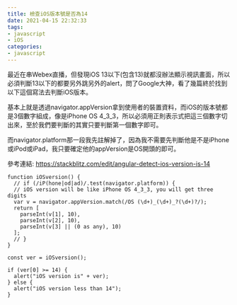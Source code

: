 ```yaml
---
title: 檢查iOS版本號是否為14
date: 2021-04-15 22:32:33
tags:
- javascript
- iOS
categories:
- javascript
---
```


最近在串Webex直播，但發現iOS 13以下(包含13)就都沒辦法顯示視訊畫面，所以必須判斷13以下的都要另外跳另外的alert，問了Google大神，看了幾篇終於找到以下這個寫法去判斷iOS版本。

基本上就是透過navigator.appVersion拿到使用者的裝置資料，而iOS的版本號都是3個數字組成，像是iPhone OS 4_3_3，所以必須用正則表示式把這三個數字切出來，至於我們要判斷的其實只要判斷第一個數字即可。

而navigator.platform那一段我先註解掉了，因為我不需要先判斷他是不是iPhone或iPod或iPad，我只要確定他的appVersion是OS開頭的即可。

參考連結: https://stackblitz.com/edit/angular-detect-ios-version-is-14



    function iOSversion() {
      // if (/iP(hone|od|ad)/.test(navigator.platform)) {
      // iOS version will be like iPhone OS 4_3_3, you will get three digits
      var v = navigator.appVersion.match(/OS (\d+)_(\d+)_?(\d+)?/);
      return [
        parseInt(v[1], 10),
        parseInt(v[2], 10),
        parseInt(v[3] || (0 as any), 10)
      ];
      // }
    }

    const ver = iOSversion();

    if (ver[0] >= 14) {
      alert("iOS version is" + ver);
    } else {
      alert("iOS version less than 14");
    }

